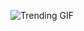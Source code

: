
<!-- GIF_SECTION -->
![Trending GIF](https://media0.giphy.com/media/v1.Y2lkPThiYjIxNzcyYTQxc2RpZ2gxbzh4ODVyejFyYmF6OG9rMzZsd213a3A0aGhpOGtkNSZlcD12MV9naWZzX3NlYXJjaCZjdD1n/jBOOXxSJfG8kqMxT11/giphy.gif)
<!-- END_GIF_SECTION -->
